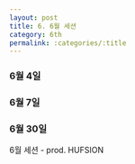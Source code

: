 ```yaml
---
layout: post
title: 6. 6월 세션
category: 6th
permalink: :categories/:title
---
```


### 6월 4일

### 6월 7일

### 6월 30일 

6월 세션 - prod. HUFSION
